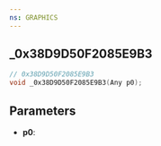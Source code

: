 ```yaml
---
ns: GRAPHICS
---
```

## _0x38D9D50F2085E9B3

```c
// 0x38D9D50F2085E9B3
void _0x38D9D50F2085E9B3(Any p0);
```

## Parameters
* **p0**:
